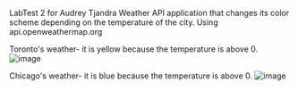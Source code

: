 LabTest 2 for Audrey Tjandra
Weather API application that changes its color scheme depending on the temperature of the city.
Using api.openweathermap.org

Toronto's weather- it is yellow because the temperature is above 0.
![image](https://github.com/user-attachments/assets/3c8054f6-3943-4879-99a8-7d2217e742a5)

Chicago's weather- it is blue because the temperature is above 0.
![image](https://github.com/user-attachments/assets/9a6c613b-3218-4830-a3bb-58ce6048e4c4)
